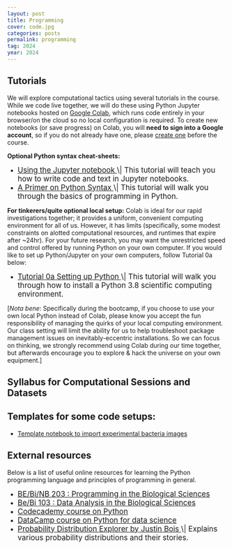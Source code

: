 ```yaml
---
layout: post
title: Programming
cover: code.jpg
categories: posts
permalink: programming
tag: 2024
year: 2024
---
```


## Tutorials
We will explore computational tactics using several tutorials in the course. While we code live together, we will do these using Python Jupyter notebooks hosted on [Google Colab](https://colab.research.google.com/), which runs code entirely in your browser/on the cloud so no local configuration is required. 
To create new notebooks (or save progress) on Colab, you will **need to sign into a Google account**, so if you do not already have one, please [create one](https://accounts.google.com/signup) before the course.

**Optional Python syntax cheat-sheets:**
* <a href="{{site.baseurl}}/code/2021/t0b_jupyter_notebooks.html" target="_blank" style="font-size: 17px">
  Using the Jupyter notebook
  </a> <span style="font-size: 17px">
  \| This tutorial will teach you how to write code and text in Jupyter notebooks.
  </span>

* <a href="{{site.baseurl}}/code/2021/t0c_python_syntax_and_plotting.html" target="_blank" style="font-size: 17px">
  A Primer on Python Syntax
  </a> <span style="font-size: 17px">
  \| This tutorial
  will walk you through the basics of programming in Python.
  </span>


**For tinkerers/quite optional local setup:** Colab is ideal for our rapid investigations together; it provides a uniform, convenient computing environment for all of us. However, it has limits (specifically, some modest constraints on alotted computational resources, and runtimes that expire after ~24hr). For your future research, you may want the unrestricted speed and control offered by running Python on your own computer. If you would like to set up Python/Jupyter on your own computers, follow Tutorial 0a below:
* <a href="{{site.baseurl}}/code/2021/t0a_setting_up_python.html" target="_blank" style="font-size: 17px">
  Tutorial 0a Setting up Python
  </a> <span style="font-size: 17px">
  \| This tutorial will walk you through how to install a Python 3.8 scientific computing environment.
  </span>
[*Nota bene*: Specifically during the bootcamp, if you choose to use your own local Python instead of Colab, please know you accept the fun responsibility of managing the quirks of your local computing environment. Our class setting will limit the ability for us to help troubleshoot package management issues on inevitably-eccentric installations. So we can focus on thinking, we strongly recommend using Colab during our time together, but afterwards encourage you to explore & hack the universe on your own equipment.]

## Syllabus for Computational Sessions and Datasets 

## Templates for some code setups:
* [Template notebook to import experimental bacteria images](https://colab.research.google.com/drive/1AQtFWNMvDCJ5eZEgwNSK8sRVC0N46Hci)

## External resources

Below is a list of useful online resources for learning the Python programming
language and principles of programming in general.

* <a href="http://justinbois.github.io/bootcamp/2022/" target="_blank" style="font-size: 17px">
  BE/Bi/NB 203 : Programming in the Biological
  Sciences
  </a>

* <a href="http://www.bebi103.caltech.edu" target="_blank" style="font-size: 17px">
  Be/Bi 103 : Data Analysis in the Biological
  Sciences
  </a>

* <a href="https://www.codecademy.com/learn/python" target="_blank" style="font-size: 17px">
  Codecademy course on Python
  </a>

* <a href="https://www.datacamp.com/courses/intro-to-python-for-data-science" target="_blank" style="font-size: 17px">
  DataCamp course on Python for data
  science
  </a>

* <a href="https://distribution-explorer.github.io/" target="_blank" style="font-size: 17px">
  Probability Distribution Explorer by Justin Bois
  </a> <span style="font-size: 17px">
  \| Explains various probability distributions and their stories.
  </span>

